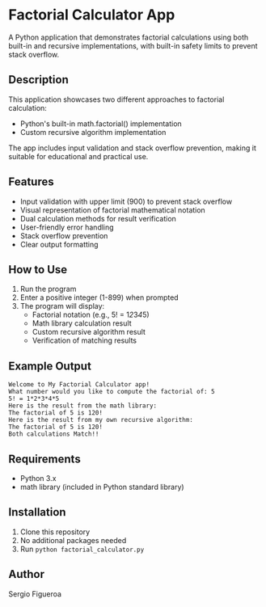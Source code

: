 # Factorial Calculator App

A Python application that demonstrates factorial calculations using both built-in and recursive implementations, with built-in safety limits to prevent stack overflow.

## Description

This application showcases two different approaches to factorial calculation:
- Python's built-in math.factorial() implementation
- Custom recursive algorithm implementation

The app includes input validation and stack overflow prevention, making it suitable for educational and practical use.

## Features

- Input validation with upper limit (900) to prevent stack overflow
- Visual representation of factorial mathematical notation
- Dual calculation methods for result verification
- User-friendly error handling
- Stack overflow prevention
- Clear output formatting

## How to Use

1. Run the program
2. Enter a positive integer (1-899) when prompted
3. The program will display:
   - Factorial notation (e.g., 5! = 1*2*3*4*5)
   - Math library calculation result
   - Custom recursive algorithm result
   - Verification of matching results

## Example Output
```
Welcome to My Factorial Calculator app!
What number would you like to compute the factorial of: 5
5! = 1*2*3*4*5
Here is the result from the math library:
The factorial of 5 is 120!
Here is the result from my own recursive algorithm:
The factorial of 5 is 120!
Both calculations Match!!
```

## Requirements
- Python 3.x
- math library (included in Python standard library)

## Installation
1. Clone this repository
2. No additional packages needed
3. Run `python factorial_calculator.py`

## Author
Sergio Figueroa